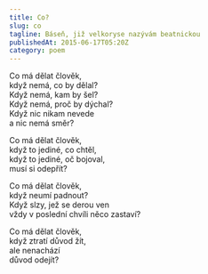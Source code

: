 ```yaml
---
title: Co?
slug: co
tagline: Báseň, již velkoryse nazývám beatnickou
publishedAt: 2015-06-17T05:20Z
category: poem
---
```

Co má dělat člověk, \
když nemá, co by dělal? \
Když nemá, kam by šel? \
Když nemá, proč by dýchal? \
Když nic nikam nevede \
a nic nemá směr?

Co má dělat člověk, \
když to jediné, co chtěl, \
když to jediné, oč bojoval, \
musí si odepřít?

Co má dělat člověk, \
když neumí padnout? \
Když slzy, jež se derou ven \
vždy v poslední chvíli něco zastaví?

Co má dělat člověk, \
když ztratí důvod žít, \
ale nenachází \
důvod odejít?
